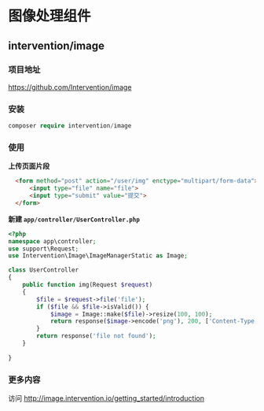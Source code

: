 # 图像处理组件

## intervention/image

### 项目地址

https://github.com/Intervention/image
  
### 安装
 
```php
composer require intervention/image
```
  
### 使用

**上传页面片段**

```html
  <form method="post" action="/user/img" enctype="multipart/form-data">
      <input type="file" name="file">
      <input type="submit" value="提交">
  </form>
```

**新建 `app/controller/UserController.php`**

```php
<?php
namespace app\controller;
use support\Request;
use Intervention\Image\ImageManagerStatic as Image;

class UserController
{
    public function img(Request $request)
    {
        $file = $request->file('file');
        if ($file && $file->isValid()) {
            $image = Image::make($file)->resize(100, 100);
            return response($image->encode('png'), 200, ['Content-Type' => 'image/png']);
        }
        return response('file not found');
    }
    
}
```
  
  
### 更多内容

访问 http://image.intervention.io/getting_started/introduction
  

